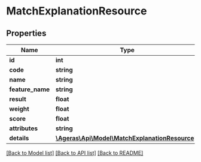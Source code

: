 # MatchExplanationResource

## Properties
Name | Type | Description | Notes
------------ | ------------- | ------------- | -------------
**id** | **int** |  | [optional] 
**code** | **string** |  | [optional] 
**name** | **string** |  | [optional] 
**feature_name** | **string** |  | [optional] 
**result** | **float** |  | [optional] 
**weight** | **float** |  | [optional] 
**score** | **float** |  | [optional] 
**attributes** | **string** |  | [optional] 
**details** | [**\Ageras\Api\Model\MatchExplanationResource[]**](MatchExplanationResource.md) |  | [optional] 

[[Back to Model list]](../README.md#documentation-for-models) [[Back to API list]](../README.md#documentation-for-api-endpoints) [[Back to README]](../README.md)


